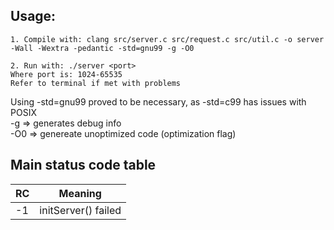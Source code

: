## Usage:

```
1. Compile with: clang src/server.c src/request.c src/util.c -o server -Wall -Wextra -pedantic -std=gnu99 -g -O0
```

```
2. Run with: ./server <port>
Where port is: 1024-65535
Refer to terminal if met with problems
```

Using -std=gnu99 proved to be necessary, as -std=c99 has issues with POSIX\
-g => generates debug info\
-O0 => genereate unoptimized code (optimization flag)

## Main status code table

| RC  | Meaning             |
| --- | ------------------- |
| -1  | initServer() failed |
